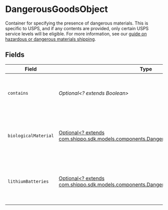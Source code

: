 # DangerousGoodsObject

Container for specifying the presence of dangerous materials. This is specific to USPS, and if any contents
are provided, only certain USPS service levels will be eligible. For more information, see our
<a href="https://docs.goshippo.com/docs/shipments/hazmat/">guide on hazardous or dangerous materials shipping</a>.


## Fields

| Field                                                                                                                                                | Type                                                                                                                                                 | Required                                                                                                                                             | Description                                                                                                                                          |
| ---------------------------------------------------------------------------------------------------------------------------------------------------- | ---------------------------------------------------------------------------------------------------------------------------------------------------- | ---------------------------------------------------------------------------------------------------------------------------------------------------- | ---------------------------------------------------------------------------------------------------------------------------------------------------- |
| `contains`                                                                                                                                           | *Optional<? extends Boolean>*                                                                                                                        | :heavy_minus_sign:                                                                                                                                   | Indicates if the shipment contains dangerous goods.                                                                                                  |
| `biologicalMaterial`                                                                                                                                 | [Optional<? extends com.shippo.sdk.models.components.DangerousGoodsBiologicalMaterial>](../../models/components/DangerousGoodsBiologicalMaterial.md) | :heavy_minus_sign:                                                                                                                                   | Container for specifying the presence of biological material.                                                                                        |
| `lithiumBatteries`                                                                                                                                   | [Optional<? extends com.shippo.sdk.models.components.DangerousGoodsLithiumBatteries>](../../models/components/DangerousGoodsLithiumBatteries.md)     | :heavy_minus_sign:                                                                                                                                   | Container for specifying the presence of lithium batteries.                                                                                          |